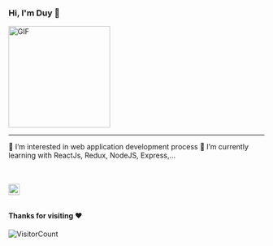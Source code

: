 ### Hi, I'm Duy 💙
<img alt="GIF" src="https://media.giphy.com/media/Cmr1OMJ2FN0B2/giphy.gif" width = 200/>

-----
👀 I’m interested in web application development process
🌱 I’m currently learning with ReactJs, Redux, NodeJS, Express,...

<br> <br>
<a href="https://www.facebook.com/nguyenduyneee/">
  <img align="left" alt="Duy's Facebook" width="22px" style="color: white" src="https://cdn.jsdelivr.net/npm/simple-icons@v3/icons/facebook.svg" />
</a>
<br><br>
#### Thanks for visiting :heart:
![VisitorCount](https://profile-counter.glitch.me/fannatic2000/count.svg)
<br><br>
